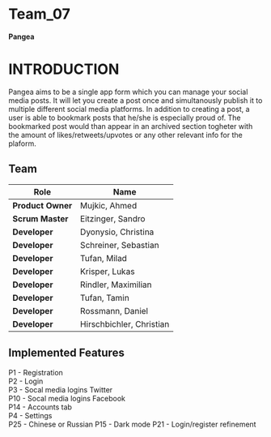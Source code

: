 # Team_07


**Pangea** 


# INTRODUCTION

Pangea aims to be a single app form which you can manage your social media posts. It will let you create a post once and simultanously publish it to multiple different social media platforms. In addition to creating a post, a user is able to bookmark posts that he/she is especially proud of. The bookmarked post would than appear in an archived section togheter with the amount of likes/retweets/upvotes or any other relevant info for the plaform. 

## Team
| Role | Name |
| ---- | ---- |
| **Product Owner** | Mujkic, Ahmed |
| **Scrum Master** | Eitzinger, Sandro |
| **Developer** | Dyonysio, Christina |
| **Developer** | Schreiner, Sebastian |
| **Developer** | Tufan, Milad |
| **Developer** | Krisper, Lukas |
| **Developer** | Rindler, Maximilian |
| **Developer** | Tufan, Tamin |
| **Developer** | Rossmann, Daniel |
| **Developer** | Hirschbichler, Christian |


## Implemented Features

P1 - Registration  
P2 - Login  
P3 - Socal media logins Twitter  
P10 - Socal media logins Facebook  
P14 - Accounts tab  
P4 - Settings  
P25 - Chinese or Russian
P15 - Dark mode
P21 - Login/register refinement
